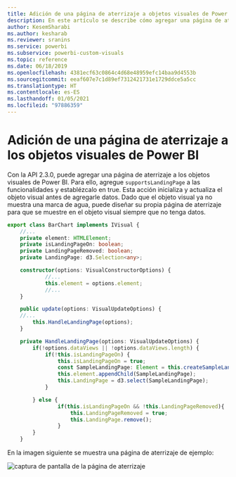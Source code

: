```yaml
---
title: Adición de una página de aterrizaje a objetos visuales de Power BI en análisis integrados de Power BI para obtener una mejor información de BI insertada
description: En este artículo se describe cómo agregar una página de aterrizaje a objetos visuales de Power BI. Consiga mejores conclusiones insertadas de BI con los análisis insertados de Power BI.
author: KesemSharabi
ms.author: kesharab
ms.reviewer: sranins
ms.service: powerbi
ms.subservice: powerbi-custom-visuals
ms.topic: reference
ms.date: 06/18/2019
ms.openlocfilehash: 4381ecf63c0864c4d68e48959efc14baa9d4553b
ms.sourcegitcommit: eeaf607e7c1d89ef7312421731e1729ddce5a5cc
ms.translationtype: HT
ms.contentlocale: es-ES
ms.lasthandoff: 01/05/2021
ms.locfileid: "97886359"
---
```

# <a name="add-a-landing-page-to-your-power-bi-visuals"></a>Adición de una página de aterrizaje a los objetos visuales de Power BI

Con la API 2.3.0, puede agregar una página de aterrizaje a los objetos visuales de Power BI. Para ello, agregue `supportsLandingPage` a las funcionalidades y establézcalo en true. Esta acción inicializa y actualiza el objeto visual antes de agregarle datos. Dado que el objeto visual ya no muestra una marca de agua, puede diseñar su propia página de aterrizaje para que se muestre en el objeto visual siempre que no tenga datos.

```typescript
export class BarChart implements IVisual {
    //...
    private element: HTMLElement;
    private isLandingPageOn: boolean;
    private LandingPageRemoved: boolean;
    private LandingPage: d3.Selection<any>;

    constructor(options: VisualConstructorOptions) {
            //...
            this.element = options.element;
            //...
    }

    public update(options: VisualUpdateOptions) {
    //...
        this.HandleLandingPage(options);
    }

    private HandleLandingPage(options: VisualUpdateOptions) {
        if(!options.dataViews || !options.dataViews.length) {
            if(!this.isLandingPageOn) {
                this.isLandingPageOn = true;
                const SampleLandingPage: Element = this.createSampleLandingPage(); //create a landing page
                this.element.appendChild(SampleLandingPage);
                this.LandingPage = d3.select(SampleLandingPage);
            }

        } else {
                if(this.isLandingPageOn && !this.LandingPageRemoved){
                    this.LandingPageRemoved = true;
                    this.LandingPage.remove();
                }
        }
    }
```

En la imagen siguiente se muestra una página de aterrizaje de ejemplo:

![captura de pantalla de la página de aterrizaje](media/landing-page/app-landing-page.png)
